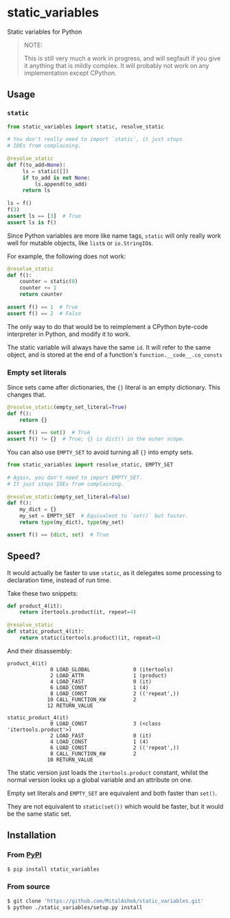 # static_variables

Static variables for Python

> NOTE:
> 
> This is still very much a work in progress, and will segfault if you give it anything that is mildly complex. It will probably not work on any implementation except CPython.

## Usage

### `static`

```python
from static_variables import static, resolve_static
 
# You don't really need to import `static`, it just stops
# IDEs from complaining.
 
@resolve_static
def f(to_add=None):
     ls = static([])
     if to_add is not None:
         ls.append(to_add)
     return ls
 
ls = f()
f(3)
assert ls == [3]  # True
assert ls is f()
```

Since Python variables are more like name tags, `static` will only really work well for mutable objects, like `list`s or `io.StringIO`s.

For example, the following does not work:

```python
@resolve_static
def f():
    counter = static(0)
    counter += 1
    return counter
 
assert f() == 1  # True
assert f() == 2  # False
```

The only way to do that would be to reimplement a CPython byte-code interpreter in Python, and modify it to work.

The static variable will always have the same `id`. It will refer to the same object, and is stored at the end of a function's `function.__code__.co_consts`

### Empty set literals

Since sets came after dictionaries, the `{}` literal is an empty dictionary. This changes that.

```python
@resolve_static(empty_set_literal=True)
def f():
    return {}
 
assert f() == set()  # True
assert f() != {}  # True; {} is dict() in the outer scope.
```

You can also use `EMPTY_SET` to avoid turning all `{}` into empty sets.

```python
from static_variables import resolve_static, EMPTY_SET
 
# Again, you don't need to import EMPTY_SET.
# It just stops IDEs from complaining.
 
@resolve_static(empty_set_literal=False)
def f():
    my_dict = {}
    my_set = EMPTY_SET  # Equivalent to `set()` but faster.
    return type(my_dict), type(my_set)

assert f() == (dict, set)  # True
```

## Speed?

It would actually be faster to use `static`, as it delegates some processing to declaration time, instead of run time.

Take these two snippets:

```python
def product_4(it):
    return itertools.product(it, repeat=4)
 
@resolve_static
def static_product_4(it):
    return static(itertools.product)(it, repeat=4)
```

And their disassembly:

```
product_4(it)
              0 LOAD_GLOBAL              0 (itertools)
              2 LOAD_ATTR                1 (product)
              4 LOAD_FAST                0 (it)
              6 LOAD_CONST               1 (4)
              8 LOAD_CONST               2 (('repeat',))
             10 CALL_FUNCTION_KW         2
             12 RETURN_VALUE

```

```
static_product_4(it)
              0 LOAD_CONST               3 (<class 'itertools.product'>)
              2 LOAD_FAST                0 (it)
              4 LOAD_CONST               1 (4)
              6 LOAD_CONST               2 (('repeat',))
              8 CALL_FUNCTION_KW         2
             10 RETURN_VALUE
```

The static version just loads the `itertools.product` constant, whilst the normal version looks up a global variable and an attribute on one.

Empty set literals and `EMPTY_SET` are equivalent and both faster than `set()`.

They are not equivalent to `static(set())` which would be faster, but it would be the same static set.


## Installation

### From [PyPI](https://pypi.org/project/static_variables/)

```bash
$ pip install static_variables
```

### From source

```bash
$ git clone 'https://github.com/MitalAshok/static_variables.git'
$ python ./static_variables/setup.py install
```
